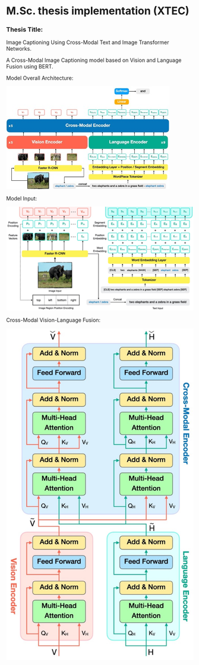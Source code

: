 # M.Sc. thesis implementation (XTEC)

### Thesis Title:
Image Captioning Using Cross-Modal Text and Image Transformer Networks.

A Cross-Modal Image Captioning model based on Vision and Language Fusion using BERT.


Model Overall Architecture:

![Architecture Screenshot](https://github.com/ahmadianme/projects/blob/master/msc-thesis/xtec-architecture.jpg?raw=true)


Model Input:

![Input Screenshot](https://github.com/ahmadianme/projects/blob/master/msc-thesis/xtec-input.jpg?raw=true)

Cross-Modal Vision-Language Fusion:

![Fusion Screenshot](https://github.com/ahmadianme/projects/blob/master/msc-thesis/xtec-fusion.jpg?raw=true)